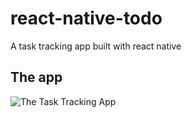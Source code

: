 # react-native-todo

A task tracking app built with react native

## The app

![The Task Tracking App]('./assets/App.png')
